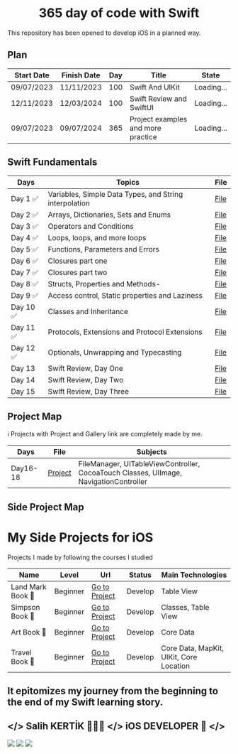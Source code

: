 <h1 align=center> 365 day of code with Swift </h1>
This repository has been opened to develop iOS in a planned way.

## Plan

| Start Date | Finish Date | Day | Title                              | State         | 
|------------|-------------|-----|------------------------------------| ------------- | 
| 09/07/2023 | 11/11/2023  | 100 | Swift And UIKit                    | Loading...    |
| 12/11/2023 | 12/03/2024  | 100 | Swift Review and SwiftUI           | Loading...    |
| 09/07/2023 | 09/07/2024  | 365 | Project examples and more practice | Loading...    |

## Swift Fundamentals 
| Days | Topics                                        | File                                                                                                                                                        |
|----|------------------------------|----------|
| Day 1  ✅| Variables, Simple Data Types, and String interpolation | <a href="https://github.com/salihkertik/365-day-of-code-with-swift/blob/main/Swift%20Day%201-15/Day1-Variables.md">File</a> |
| Day 2  ✅| Arrays, Dictionaries, Sets and Enums           | <a href="https://github.com/salihkertik/365-day-of-code-with-swift/blob/main/Swift%20Day%201-15/Day2-Arrays.md">File</a> |
| Day 3  ✅| Operators and Conditions                       | <a href="https://github.com/salihkertik/365-day-of-code-with-swift/blob/main/Swift%20Day%201-15/Day3-Operators.md">File</a> |
| Day 4  ✅| Loops, loops, and more loops                   | <a href="https://github.com/salihkertik/365-day-of-code-with-swift/blob/main/Swift%20Day%201-15/Day4-Loops.md">File</a> |
| Day 5  ✅| Functions, Parameters and Errors               | <a href="https://github.com/salihkertik/365-day-of-code-with-swift/blob/main/Swift%20Day%201-15/Day5-Functions.md">File</a> |
| Day 6  ✅| Closures part one                              | <a href="https://github.com/salihkertik/365-day-of-code-with-swift/blob/main/Swift%20Day%201-15/Day6-Closures.md">File</a> |
| Day 7  ✅| Closures part two                              | <a href="https://github.com/salihkertik/365-day-of-code-with-swift/blob/main/Swift%20Day%201-15/Day7-Closures2.md">File</a> |
| Day 8  ✅| Structs, Properties and Methods-               | <a href="https://github.com/salihkertik/365-day-of-code-with-swift/blob/main/Swift%20Day%201-15/Day8-Structs.md">File</a> |
| Day 9  ✅| Access control, Static properties and Laziness | <a href="https://github.com/salihkertik/365-day-of-code-with-swift/blob/main/Swift%20Day%201-15/Day9-Acceess%20Control.md">File</a> |
| Day 10 ✅| Classes and Inheritance                       | <a href="https://github.com/salihkertik/365-day-of-code-with-swift/blob/main/Swift%20Day%201-15/Day%2010%20-%20Classes.md">File</a> |
| Day 11 ✅| Protocols, Extensions and Protocol Extensions | <a href="https://github.com/salihkertik/365-day-of-code-with-swift/blob/main/Swift%20Day%201-15/Day11-Protocols.md">File</a> |
| Day 12 ✅| Optionals, Unwrapping and Typecasting         | <a href="https://github.com/salihkertik/365-day-of-code-with-swift/blob/main/Swift%20Day%201-15/Day12-Optionals.md">File</a> |
| Day 13 | Swift Review, Day One                         | <a href="...">File</a> |
| Day 14 | Swift Review, Day Two                         | <a href="...">File</a> |
| Day 15 | Swift Review, Day Three                       | <a href="...">File</a> |


## Project Map
ℹ️ Projects with Project and Gallery link are completely made by me.

| Days             | File | Subjects |
| ---------- | ---- | -------------- |
| Day16-18 | <a href="..."> Project </a>| FileManager, UITableViewController, CocoaTouch Classes, UIImage, NavigationController |


## Side Project Map

# My Side Projects for iOS
Projects I made by following the courses I studied

| Name | Level | Url | Status | Main Technologies |
| ---- | ------ | --- | ------- | ----------------- | 
| Land Mark Book 🍏| Beginner |  <a href="https://github.com/salihkertik/365-day-of-code-with-swift/tree/main/Projects/LandmarkBook">Go to Project</a> | Develop | Table View |
| Simpson Book 🍏| Beginner |  <a href="https://github.com/salihkertik/365-day-of-code-with-swift/tree/main/Projects/SimpsonBook">Go to Project</a> | Develop | Classes, Table View |
| Art Book 🍏| Beginner |  <a href="https://github.com/salihkertik/365-day-of-code-with-swift/tree/main/Projects/ArtBook">Go to Project</a> | Develop | Core Data|
| Travel Book 🍏| Beginner | <a href="https://github.com/salihkertik/365-day-of-code-with-swift/tree/main/Projects/TravelBook">Go to Project</a> | Develop | Core Data, MapKit, UIKit, Core Location|


## It epitomizes my journey from the beginning to the end of my Swift learning story.
## </> Salih KERTİK 🙋🏻‍♂️ </> iOS DEVELOPER 🍏 </>
<div>
  <img src="https://media4.giphy.com/media/1HZ1wggAdwVIA/giphy.gif">
  <img src="https://media4.giphy.com/media/1HZ1wggAdwVIA/giphy.gif">
  <img src="https://media4.giphy.com/media/1HZ1wggAdwVIA/giphy.gif">
</div>
